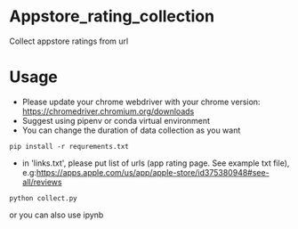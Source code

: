 # Appstore_rating_collection
Collect appstore ratings from url

# Usage
* Please update your chrome webdriver with your chrome version: https://chromedriver.chromium.org/downloads
* Suggest using pipenv or conda virtual environment
* You can change the duration of data collection as you want


```
pip install -r requrements.txt
```

* in 'links.txt', please put list of urls (app rating page. See example txt file), e.g:https://apps.apple.com/us/app/apple-store/id375380948#see-all/reviews 

```
python collect.py
```
or you can also use ipynb
